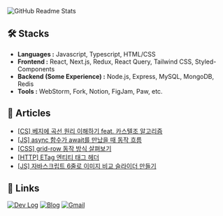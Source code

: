 <picture>
  <source
    srcset="https://github-readme-stats.vercel.app/api?username=romantech&hide=contribs&show_icons=true&theme=dark"
    media="(prefers-color-scheme: dark)"
  />
  <source
    srcset="https://github-readme-stats.vercel.app/api?username=romantech&hide=contribs&show_icons=true&theme=graywhite"
    media="(prefers-color-scheme: light), (prefers-color-scheme: no-preference)"
  />
  <img src="https://github-readme-stats.vercel.app/api?username=romantech&hide=contribs&show_icons=true&theme=graywhite" alt="GitHub Readme Stats" />
</picture>

## 🛠 Stacks

- **Languages :** Javascript, Typescript, HTML/CSS
- **Frontend :** React, Next.js, Redux, React Query, Tailwind CSS, Styled-Components
- **Backend (Some Experience) :** Node.js, Express, MySQL, MongoDB, Redis
- **Tools :** WebStorm, Fork, Notion, FigJam, Paw, etc.

## 📝 Articles
- [[CS] 베지에 곡선 원리 이해하기 feat. 카스텔조 알고리즘](https://romantech.net/1330)
- [[JS] async 함수가 await를 만났을 때 동작 흐름](https://romantech.net/1329)
- [[CSS] grid-row 동작 방식 살펴보기](https://romantech.net/1328)
- [[HTTP] ETag 엔티티 태그 헤더](https://romantech.net/1327)
- [[JS] 자바스크립트 6줄로 이미지 비교 슬라이더 만들기](https://romantech.net/1326)

## 🔗 Links

[![Dev Log](https://img.shields.io/badge/Dev%20Log-lightgray?style=for-the-badge&logo=notion&logoColor=white)](https://link.romantech.net/til)
[![Blog](https://img.shields.io/badge/Blog-yellow?style=for-the-badge&logo=rss&logoColor=white)](https://romantech.net)
[![Gmail](https://img.shields.io/badge/Mail-D14836?style=for-the-badge&logo=gmail&logoColor=white)](mailto:johan@romantech.net)

